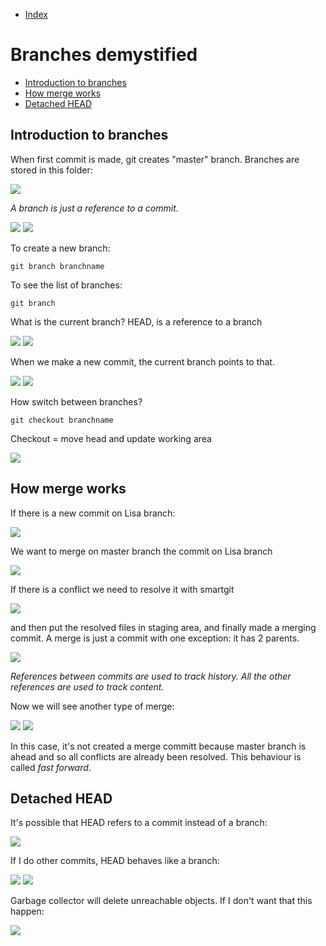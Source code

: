 - [Index](https://github.com/KiraDiShira/Git#table-of-content)   

# Branches demystified

- [Introduction to branches](#introduction-to-branches)   
- [How merge works](#how-merge-works)
- [Detached HEAD](#detached-head)


## Introduction to branches

When first commit is made, git creates "master" branch.
Branches are stored in this folder:

<img src="https://github.com/KiraDiShira/Git/blob/master/Branches%20demystified/Images/branchesfolder.PNG" />

*A branch is just a reference to a commit.*

<img src="https://github.com/KiraDiShira/Git/blob/master/Branches%20demystified/Images/Branch%20ob.png" />

<img src="https://github.com/KiraDiShira/Git/blob/master/Branches%20demystified/Images/pointer.png" />

To create a new branch:
```
git branch branchname
```
To see the list of branches:
```
git branch
```
What is the current branch? HEAD, is a reference to a branch

<img src="https://github.com/KiraDiShira/Git/blob/master/Branches%20demystified/Images/headd.png" />

<img src="https://github.com/KiraDiShira/Git/blob/master/Branches%20demystified/Images/head.png" />

When we make a new commit, the current branch points to that.

<img src="https://github.com/KiraDiShira/Git/blob/master/Branches%20demystified/Images/newcommit.png" />
<img src="https://github.com/KiraDiShira/Git/blob/master/Branches%20demystified/Images/newcommit2.png" />

How switch between branches?

```
git checkout branchname
```
Checkout = move head and update working area

<img src="https://github.com/KiraDiShira/Git/blob/master/Branches%20demystified/Images/checkout.png" />

## How merge works

If there is a new commit on Lisa branch:

<img src="https://github.com/KiraDiShira/Git/blob/master/Branches%20demystified/Images/merge1.png" />

We want to merge on master branch the commit on Lisa branch

<img src="https://github.com/KiraDiShira/Git/blob/master/Branches%20demystified/Images/merge2.png" />

If there is a conflict we need to resolve it with smartgit

<img src="https://github.com/KiraDiShira/Git/blob/master/Branches%20demystified/Images/merge3.png" />

and then put the resolved files in staging area, and finally made a merging commit. A merge is just a commit with one exception: it has 2 parents.

<img src="https://github.com/KiraDiShira/Git/blob/master/Branches%20demystified/Images/merge4.png" />

*References between commits are used to track history. All the other references are used to track content.*

Now we will see another type of merge:

<img src="https://github.com/KiraDiShira/Git/blob/master/Branches%20demystified/Images/merge5.png" />
<img src="https://github.com/KiraDiShira/Git/blob/master/Branches%20demystified/Images/merge6.png" />

In this case, it's not created a merge committ because master branch is ahead and so all conflicts are already been resolved. This behaviour is called *fast forward*.

## Detached HEAD

It's possible that HEAD refers to a commit instead of a branch:

<img src="https://github.com/KiraDiShira/Git/blob/master/Branches%20demystified/Images/dethead1.png" />

If I do other commits, HEAD behaves like a branch:

<img src="https://github.com/KiraDiShira/Git/blob/master/Branches%20demystified/Images/dethead2.png" />
<img src="https://github.com/KiraDiShira/Git/blob/master/Branches%20demystified/Images/dethead3.png" />

Garbage collector will delete unreachable objects.
If I don't want that this happen:

<img src="https://github.com/KiraDiShira/Git/blob/master/Branches%20demystified/Images/gc.png" />




